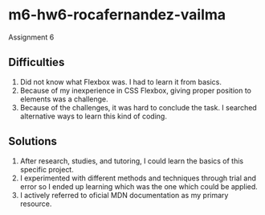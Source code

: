 # m6-hw6-rocafernandez-vailma
Assignment 6
## Difficulties
1. Did not know what Flexbox was. I had to learn it from basics.
2. Because of my inexperience in CSS Flexbox, giving proper position to elements was a challenge.
3. Because of the challenges, it was hard to conclude the task. I searched alternative ways to learn this kind of coding.
## Solutions
1.  After research, studies, and tutoring, I could learn the basics of this specific project.
2.  I experimented with different methods and techniques through trial and error so I ended up learning which was the one which could be applied.
3.  I actively referred to oficial MDN documentation as my primary resource. 
